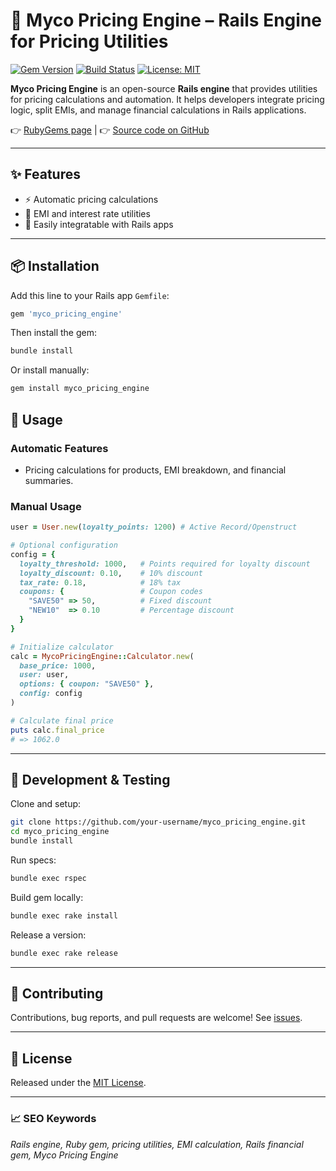 # 🚀 Myco Pricing Engine – Rails Engine for Pricing Utilities

[![Gem Version](https://badge.fury.io/rb/myco_pricing_engine.svg)](https://rubygems.org/gems/myco_pricing_engine)
[![Build Status](https://github.com/your-username/myco_pricing_engine/actions/workflows/ci.yml/badge.svg)](https://github.com/your-username/myco_pricing_engine/actions)
[![License: MIT](https://img.shields.io/badge/License-MIT-yellow.svg)](LICENSE)

**Myco Pricing Engine** is an open-source **Rails engine** that provides utilities for pricing calculations and automation.
It helps developers integrate pricing logic, split EMIs, and manage financial calculations in Rails applications.

👉 [RubyGems page](https://rubygems.org/gems/myco_pricing_engine) |
👉 [Source code on GitHub](https://github.com/your-username/myco_pricing_engine)

---

## ✨ Features
- ⚡ Automatic pricing calculations
- 🔢 EMI and interest rate utilities
- 🧩 Easily integratable with Rails apps

---

## 📦 Installation

Add this line to your Rails app `Gemfile`:

```ruby
gem 'myco_pricing_engine'
```

Then install the gem:

```bash
bundle install
```

Or install manually:

```bash
gem install myco_pricing_engine
```

## 🚀 Usage

### Automatic Features
- Pricing calculations for products, EMI breakdown, and financial summaries.

### Manual Usage
```ruby
user = User.new(loyalty_points: 1200) # Active Record/Openstruct

# Optional configuration
config = {
  loyalty_threshold: 1000,   # Points required for loyalty discount
  loyalty_discount: 0.10,    # 10% discount
  tax_rate: 0.18,            # 18% tax
  coupons: {                 # Coupon codes
    "SAVE50" => 50,          # Fixed discount
    "NEW10"  => 0.10         # Percentage discount
  }
}

# Initialize calculator
calc = MycoPricingEngine::Calculator.new(
  base_price: 1000,
  user: user,
  options: { coupon: "SAVE50" },
  config: config
)

# Calculate final price
puts calc.final_price
# => 1062.0

```

---

## 🧪 Development & Testing

Clone and setup:

```bash
git clone https://github.com/your-username/myco_pricing_engine.git
cd myco_pricing_engine
bundle install
```

Run specs:

```bash
bundle exec rspec
```

Build gem locally:

```bash
bundle exec rake install
```

Release a version:

```bash
bundle exec rake release
```

---

## 🤝 Contributing

Contributions, bug reports, and pull requests are welcome!
See [issues](https://github.com/your-username/myco_pricing_engine/issues).

---

## 📜 License

Released under the [MIT License](LICENSE.txt).

---

### 📈 SEO Keywords
*Rails engine, Ruby gem, pricing utilities, EMI calculation, Rails financial gem, Myco Pricing Engine*

